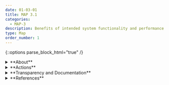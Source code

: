 ```yaml
---
date: 01-03-01
title: MAP 3.1
categories:
  - MAP-3
description: Benefits of intended system functionality and performance are examined and documented.
type: Map
order_number: 1
---
```


{::options parse_block_html="true" /}


<details>
<summary markdown="span">**About**</summary>
<br>
AI system benefits should counterbalance the inherent risks and implicit and explicit costs. To identify system benefits, organizations should define and document system purpose and utility, along with foreseeable costs, risks, and negative impacts. Credible justification for anticipated benefits beyond the status quo should be clarified and documented.

</details>

<details>
<summary markdown="span">**Actions**</summary>

* Utilize participatory approaches and engage with system end users to evaluate system efficacy and interpretability of AI task output. 
* Incorporate stakeholder feedback about perceived system benefits beyond the status quo. 
* Align system requirements with intended purpose and document decisions. 
* Perform context analysis related to time frame, safety concerns, geographic area, physical environment, ecosystems, social environment, and cultural norms within the intended setting (or conditions that closely approximate the intended setting).

</details>

<details>
<summary markdown="span">**Transparency and Documentation**</summary>
<br>
**Organizations can document the following:**
- Have the benefits of the AI system been communicated to users?
- Have the appropriate training material and disclaimers about how to adequately use the AI system been provided to users?
- Has your organization implemented a risk management system to address risks involved in deploying the identified AI solution (e.g. personnel risk or changes to commercial objectives)?

**AI Transparency Resources:**
- Intel.gov: AI Ethics Framework for Intelligence Community  - 2020, [URL](https://www.intelligence.gov/artificial-intelligence-ethics-framework-for-the-intelligence-community).
- GAO-21-519SP: AI Accountability Framework for Federal Agencies & Other Entities, [URL](https://www.gao.gov/products/gao-21-519sp).
- Assessment List for Trustworthy AI (ALTAI) - The High-Level Expert Group on AI – 2019, [LINK](https://altai.insight-centre.org/), [URL](https://digital-strategy.ec.europa.eu/en/library/assessment-list-trustworthy-artificial-intelligence-altai-self-assessment).

</details>

<details>
<summary markdown="span">**References**</summary>    
<br>
Roel Dobbe, Thomas Krendl Gilbert, and Yonatan Mintz. 2021. Hard choices in artificial intelligence. Artificial Intelligence 300 (14 July 2021), 103555, ISSN 0004-3702. [URL](https://doi.org/10.1016/j.artint.2021.103555)

Samir Passi and Solon Barocas. 2019. Problem Formulation and Fairness. In Proceedings of the Conference on Fairness, Accountability, and Transparency (FAT* '19). Association for Computing Machinery, New York, NY, USA, 39–48. [URL](https://doi.org/10.1145/3287560.3287567)

</details>
